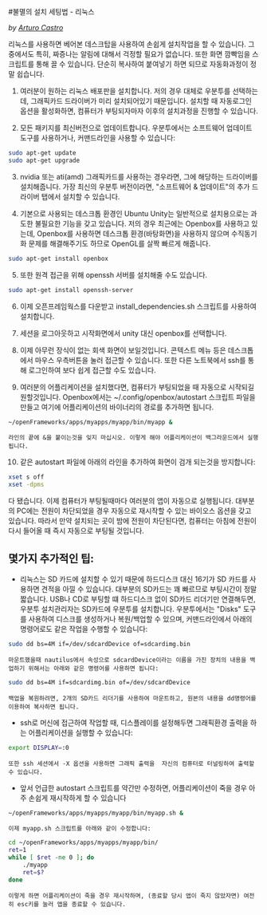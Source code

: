 #불멸의 설치 세팅법 - 리눅스

*by [Arturo Castro](http://arturocastro.net)*

리눅스를 사용하면 베어본 데스크탑을 사용하여 손쉽게 설치작업을 할 수 있습니다. 그중에서도 특히, 짜증나는 알림에 대해서 걱정할 필요가 없습니다. 또한 화면 깜빡임을 스크립트를 통해 끌 수 있습니다. 단순히 복사하여 붙여넣기 하면 되므로 자동화과정이 정말 쉽습니다.

1. 여러분이 원하는 리눅스 배포판을 설치합니다. 저의 경우 대체로 우분투를 선택하는데, 그래픽카드 드라이버가 미리 설치되어있기 때문입니다. 설치할 때 자동로그인 옵션을 활성화하면, 컴퓨터가 부팅되자마자 이후의 설치과정을 진행할 수 있습니다.


2. 모든 패키지를 최신버전으로 업데이트합니다. 우분투에서는 소프트웨어 업데이트 도구를 사용하거나, 커맨드라인을 사용할 수 있습니다:

```bash
sudo apt-get update
sudo apt-get upgrade
```

3. nvidia 또는 ati(amd) 그래픽카드를 사용하는 경우라면, 그에 해당하는 드라이버를 설치해줍니다. 가장 최신의 우분투 버전이라면, "소프트웨어 & 업데이트"의 추가 드라이버 탭에서 설치할 수 있습니다.

4. 기본으로 사용되는 데스크톱 환경인 Ubuntu Unity는 일반적으로 설치용으로는 과도한 불필요한 기능을 갖고 있습니다. 저의 경우 최근에는 Openbox를 사용하고 있는데, Openbox를 사용하면 데스크톱 환경(바탕화면)을 사용하지 않으며 수직동기화 문제를 해결해주기도 하므로 OpenGL를 살짝 빠르게 해줍니다.

```bash
sudo apt-get install openbox
```

5. 또한 원격 접근을 위해 openssh 서버를 설치해줄 수도 있습니다.

```bash
sudo apt-get install openssh-server
```

6. 이제 오픈프레임웍스를 다운받고 install_dependencies.sh 스크립트를 사용하여 설치합니다.

7. 세션을 로그아웃하고 시작화면에서 unity 대신 openbox를 선택합니다.

8. 이제 아무런 장식이 없는 회색 화면이 보일것입니다. 콘텍스트 메뉴 등은 데스크톱에서 마우스 우측버튼을 눌러 접근할 수 있습니다. 또한 다른 노트북에서 ssh를 통해 로그인하여 보다 쉽게 접근할 수도 있습니다.

9. 여러분의 어플리케이션을 설치했다면, 컴퓨터가 부팅되었을 때 자동으로 시작되길 원할것입니다. Openbox에서는 ~/.config/openbox/autostart 스크립트 파일을 만들고 여기에 어플리케이션의 바이너리의 경로를 추가하면 됩니다.

```bash
~/openFrameworks/apps/myapps/myapp/bin/myapp &
```

    라인의 끝에 &을 붙이는것을 잊지 마십시오. 이렇게 해야 어플리케이션이 백그라운드에서 실행됩니다.

10. 같은 autostart 파일에 아래의 라인을 추가하여 화면이 검개 되는것을 방지합니다:

```bash
xset s off
xset -dpms
``` 

다 됐습니다. 이제 컴퓨터가 부팅될때마다 여러분의 앱이 자동으로 실행됩니다. 대부분의 PC에는 전원이 차단되었을 경우 자동으로 재시작할 수 있는 바이오스 옵션을 갖고 있습니다. 따라서 만약 설치되는 곳이 밤에 전원이 차단된다면, 컴퓨터는 아침에 전원이 다시 들어올 때 즉시 자동으로 부팅될 것입니다.

## 몇가지 추가적인 팁:

- 리눅스는 SD 카드에 설치할 수 있기 때문에 하드디스크 대신 16기가 SD 카드를 사용하면 견적을 아낄 수 있습니다. 대부분의 SD카드는 꽤 빠르므로 부팅시간이 정말 짧습니다. USB나 CD로 부팅할 떄 하드디스크 없이 SD카드 리더기만 연결해두면, 우분투 설치관리자는 SD카드에 우분투를 설치합니다. 우분투에서는 "Disks" 도구를 사용하여 디스크를 생성하거나 복원/백업할 수 있으며, 커맨드라인에서 아래의 명령어로도 같은 작업을 수행할 수 있습니다:

```bash
sudo dd bs=4M if=/dev/sdcardDevice of=sdcardimg.bin
```

    마운트했을때 nautilus에서 속성으로 sdcardDevice이라는 이름을 가진 장치의 내용을 백업하기 위해서는 아래와 같은 명령어를 사용하면 됩니다:

```bash
sudo dd bs=4M if=sdcardimg.bin of=/dev/sdcardDevice
```

    백업을 복원하려면, 2개의 SD카드 리더기를 사용하여 마운트하고, 원본의 내용을 dd명령어를 이용하여 복사하면 됩니다.


- ssh로 머신에 접근하여 작업할 때, 디스플레이를 설정해두면 그래픽환경 출력을 하는 어플리케이션을 실행할 수 있습니다:

```bash
export DISPLAY=:0
```

    또한 ssh 세션에서 -X 옵션을 사용하면 그래픽 출력을  자신의 컴퓨터로 터널링하여 출력할 수 있습니다.


- 앞서 언급한 autostart 스크립트를 약간만 수정하면, 어플리케이션이 죽을 경우 아주 손쉽게 재시작하게 할 수 있습니다

```bash
~/openFrameworks/apps/myapps/myapp/bin/myapp.sh &
```

    이제 myapp.sh 스크립트를 아래와 같이 수정합니다: 

```bash
cd ~/openFrameworks/apps/myapps/myapp/bin/
ret=1
while [ $ret -ne 0 ]; do
    ./myapp
    ret=$?
done
```

    이렇게 하면 어플리케이션이 죽을 경우 재시작하며, (종료할 당시 앱이 죽지 않았자면) 여전히 esc키를 눌러 앱을 종료할 수 있습니다.


